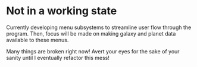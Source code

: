 # **Not in a working state**

Currently developing menu subsystems to streamline user flow through the program. Then, focus will be made on making galaxy and planet data available to these menus.

Many things are broken right now! Avert your eyes for the sake of your sanity until I eventually refactor this mess!
